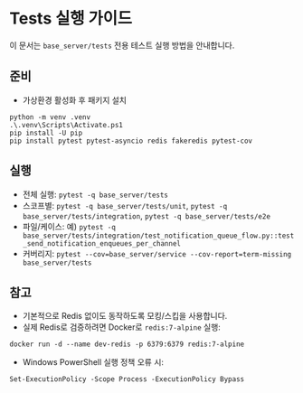 # Tests 실행 가이드

이 문서는 `base_server/tests` 전용 테스트 실행 방법을 안내합니다.

## 준비
- 가상환경 활성화 후 패키지 설치
```
python -m venv .venv
.\.venv\Scripts\Activate.ps1
pip install -U pip
pip install pytest pytest-asyncio redis fakeredis pytest-cov
```

## 실행
- 전체 실행: `pytest -q base_server/tests`
- 스코프별: `pytest -q base_server/tests/unit`, `pytest -q base_server/tests/integration`, `pytest -q base_server/tests/e2e`
- 파일/케이스: 예) `pytest -q base_server/tests/integration/test_notification_queue_flow.py::test_send_notification_enqueues_per_channel`
- 커버리지: `pytest --cov=base_server/service --cov-report=term-missing base_server/tests`

## 참고
- 기본적으로 Redis 없이도 동작하도록 모킹/스킵을 사용합니다.
- 실제 Redis로 검증하려면 Docker로 `redis:7-alpine` 실행:
```
docker run -d --name dev-redis -p 6379:6379 redis:7-alpine
```
- Windows PowerShell 실행 정책 오류 시:
```
Set-ExecutionPolicy -Scope Process -ExecutionPolicy Bypass
```
